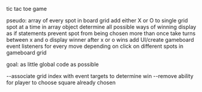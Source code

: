 tic tac toe game

pseudo:
array of every spot in board grid
add either X or O to single grid spot at a time in array object
determine all possible ways of winning
    display as if statements
prevent spot from being chosen more than once
take turns between x and o
display winner after x or o wins
add UI/create gameboard
event listeners for every move depending on click on different spots in gameboard grid

goal: as little global code as possible

--associate grid index with event targets to determine win
--remove ability for player to choose square already chosen